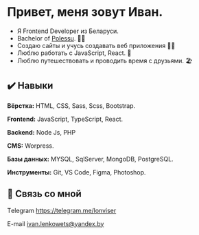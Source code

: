 # Привет, меня зовут Иван.
- Я Frontend Developer из Беларуси. 
- Bachelor of [Polessu](https://www.polessu.by/). 👨‍🎓
- Создаю сайты и учусь создавать веб приложения 👨‍💻
- Люблю работать с JavaScript, React. 📖
- Люблю путешествовать и проводить время с друзьями. 🏖
  
  
## ✔️ Навыки

**Вёрстка:** HTML, CSS, Sass, Scss, Bootstrap.

**Frontend:** JavaScript, TypeScript, React.

**Backend:** Node Js, PHP

**CMS:** Worpress.

**Базы данных:** MYSQL, SqlServer, MongoDB, PostgreSQL.

**Инструменты:** Git, VS Code, Figma, Photoshop.

  
## 🔗 Связь со мной

Тelegram https://telegram.me/lonviser

E-mail ivan.lenkowets@yandex.by
